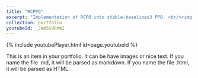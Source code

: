 ```yaml
---
title: "RCPPO"
excerpt: "Implementation of RCPO into stable-baselines3 PPO. <br/><img src='/images/pad.png'>"
collection: portfolio
youtubeId: _Jam5S9RhWI
---
```


{% include youtubePlayer.html id=page.youtubeId %}

This is an item in your portfolio. It can be have images or nice text. If you name the file .md, it will be parsed as markdown. If you name the file .html, it will be parsed as HTML. 
